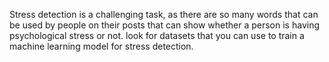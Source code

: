 Stress detection is a challenging task, as there are so many words that can be used by people on their posts that can show whether a person is having psychological stress or not. 
look for datasets that you can use to train a machine learning model for stress detection.
